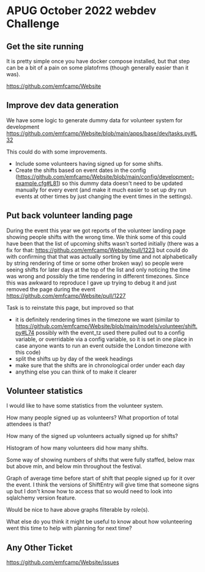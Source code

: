 # APUG October 2022 webdev Challenge

## Get the site running
It is pretty simple once you have docker compose installed, but that step can be a bit of a pain on some platofrms (though generally easier than it was).

https://github.com/emfcamp/Website

## Improve dev data generation
We have some logic to generate dummy data for volunteer system for development https://github.com/emfcamp/Website/blob/main/apps/base/dev/tasks.py#L32

This could do with some improvements. 
- Include some volunteers having signed up for some shifts. 
- Create the shifts based on event dates in the config (https://github.com/emfcamp/Website/blob/main/config/development-example.cfg#L81) so this dummy data doesn't need to be updated manually for every event (and make it much easier to set up dry run events at other times by just changing the event times in the settings). 

## Put back volunteer landing page

During the event this year we got reports of the volunteer landing page showing people shifts with the wrong time. We think some of this could have been that the list of upcoming shifts wasn't sorted initially (there was a fix for that: https://github.com/emfcamp/Website/pull/1223 but could do with confirming that that was actually sorting by time and not alphabetically by string rendering of time or some other broken way) so people were seeing shifts for later days at the top of the list and only noticing the time was wrong and possibly the time rendering in different timezones. Since this was awkward to reproduce I gave up trying to debug it and just removed the page during the event https://github.com/emfcamp/Website/pull/1227

Task is to reinstate this page, but improved so that 
- it is definitely rendering times in the timezone we want (similar to https://github.com/emfcamp/Website/blob/main/models/volunteer/shift.py#L74 possibly with the event_tz used there pulled out to a config variable, or overridable via a config variable, so it is set in one place in case anyone wants to run an event outside the London timezone with this code) 
- split the shifts up by day of the week headings 
- make sure that the shifts are in chronological order under each day
- anything else you can think of to make it clearer

## Volunteer statistics

I would like to have some statistics from the volunteer system.

How many people signed up as volunteers? What proportion of total attendees is that?

How many of the signed up volunteers actually signed up for shifts?

Histogram of how many volunteers did how many shifts.

Some way of showing numbers of shifts that were fully staffed, below max but above min, and below min throughout the festival.

Graph of average time before start of shift that people signed up for it over the event. I think the versions of ShiftEntry will give time that someone signs up but I don't know how to access that so would need to look into sqlalchemy version feature.

Would be nice to have above graphs filterable by role(s). 

What else do you think it might be useful to know about how volunteering went this time to help with planning for next time? 

## Any Other Ticket
https://github.com/emfcamp/Website/issues
